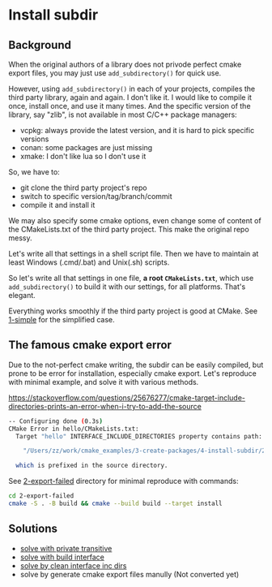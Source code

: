 # Install subdir

## Background

When the original authors of a library does not privode perfect cmake export files, you may just use `add_subdirectory()` for quick use. 

However, using `add_subdirectory()` in each of your projects, compiles the third party library, again and again. I don't like it. I would like to compile it once, install once, and use it many times. And the specific version of the library, say "zlib", is not available in most C/C++ package managers:
- vcpkg: always provide the latest version, and it is hard to pick specific versions
- conan: some packages are just missing
- xmake: I don't like lua so I don't use it

So, we have to:
- git clone the third party project's repo
- switch to specific version/tag/branch/commit
- compile it and install it

We may also specify some cmake options, even change some of content of the CMakeLists.txt of the third party project. This make the original repo messy.

Let's write all that settings in a shell script file. Then we have to maintain at least Windows (.cmd/.bat) and Unix(.sh) scripts.

So let's write all that settings in one file, **a root `CMakeLists.txt`**, which use `add_subdirectory()` to build it with our settings, for all platforms. That's elegant.

Everything works smoothly if the third party project is good at CMake. See [1-simple](1-simple) for the simplified case.

## The famous cmake export error

Due to the not-perfect cmake writing, the subdir can be easily compiled, but prone to be error for installation, especially cmake export. Let's reproduce with minimal example, and solve it with various methods.

https://stackoverflow.com/questions/25676277/cmake-target-include-directories-prints-an-error-when-i-try-to-add-the-source


```bash
-- Configuring done (0.3s)
CMake Error in hello/CMakeLists.txt:
  Target "hello" INTERFACE_INCLUDE_DIRECTORIES property contains path:

    "/Users/zz/work/cmake_examples/3-create-packages/4-install-subdir/2-export-failed/hello"

  which is prefixed in the source directory.
```

See [2-export-failed](2-export-failed) directory for minimal reproduce with commands:
```bash
cd 2-export-failed
cmake -S . -B build && cmake --build build --target install
```

## Solutions

- [solve with private transitive](3-solved-with-private-transitive)
- [solve with build interface](4-solved-with-build-interface)
- [solve by clean interface inc dirs](5-solved-by-clean-interface-inc-dirs)
- solve by generate cmake export files manully (Not converted yet)